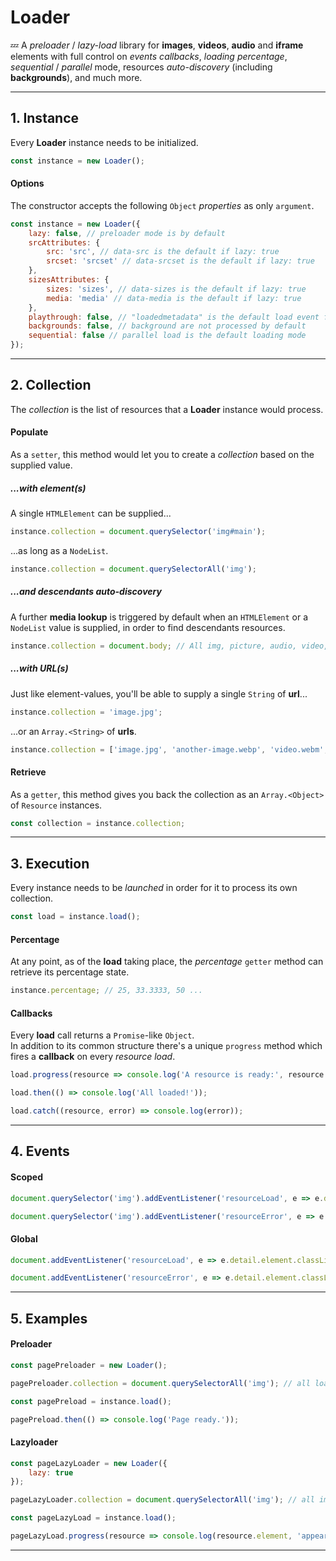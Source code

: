 # Loader

💤 A _preloader_ / _lazy-load_ library for **images**, **videos**, **audio** and **iframe** elements with full control on _events callbacks_, _loading percentage_, _sequential_ / _parallel_ mode, resources _auto-discovery_ (including **backgrounds**), and much more.

---

## 1. Instance

Every **Loader** instance needs to be initialized.

```javascript
const instance = new Loader();
```

#### Options

The constructor accepts the following `Object` _properties_ as only `argument`.

```javascript
const instance = new Loader({
    lazy: false, // preloader mode is by default
    srcAttributes: {
        src: 'src', // data-src is the default if lazy: true
        srcset: 'srcset' // data-srcset is the default if lazy: true
    },
    sizesAttributes: {
        sizes: 'sizes', // data-sizes is the default if lazy: true
        media: 'media' // data-media is the default if lazy: true
    },
    playthrough: false, // "loadedmetadata" is the default load event for audio/video resources
    backgrounds: false, // background are not processed by default
    sequential: false // parallel load is the default loading mode
});
```

---

## 2. Collection

The _collection_ is the list of resources that a **Loader** instance would process.

#### Populate

As a `setter`, this method would let you to create a _collection_ based on the supplied value.

##### ...with element(s)

A single `HTMLElement` can be supplied...

```javascript
instance.collection = document.querySelector('img#main');
```

...as long as a `NodeList`.

```javascript
instance.collection = document.querySelectorAll('img');
```

##### ...and descendants auto-discovery

A further **media lookup** is triggered by default when an `HTMLElement` or a `NodeList` value is supplied, in order to find descendants resources.

```javascript
instance.collection = document.body; // All img, picture, audio, video, iframe tags inside body.
```

##### ...with URL(s)

Just like element-values, you'll be able to supply a single `String` of **url**...

```javascript
instance.collection = 'image.jpg';
```

...or an `Array.<String>` of **urls**.

```javascript
instance.collection = ['image.jpg', 'another-image.webp', 'video.webm', 'another-video.mp4', 'audio.mp3'];
```

#### Retrieve

As a `getter`, this method gives you back the collection as an `Array.<Object>` of `Resource` instances.

```javascript
const collection = instance.collection;
```

<!-- TODO: describe type Resource -->

---

## 3. Execution

Every instance needs to be _launched_ in order for it to process its own collection.

```javascript
const load = instance.load();
```

#### Percentage

At any point, as of the **load** taking place, the _percentage_ `getter` method can retrieve its percentage state.

```javascript
instance.percentage; // 25, 33.3333, 50 ...
```

#### Callbacks

Every **load** call returns a `Promise`-like `Object`.<br>
In addition to its common structure there's a unique `progress` method which fires a **callback** on every _resource load_.

```javascript
load.progress(resource => console.log('A resource is ready:', resource.element));

load.then(() => console.log('All loaded!'));

load.catch((resource, error) => console.log(error));
```

---

## 4. Events

#### Scoped

```javascript
document.querySelector('img').addEventListener('resourceLoad', e => e.detail.element.classList.add('loaded'));

document.querySelector('img').addEventListener('resourceError', e => e.detail.element.classList.add('missing'));
```

#### Global

```javascript
document.addEventListener('resourceLoad', e => e.detail.element.classList.add('loaded'));

document.addEventListener('resourceError', e => e.detail.element.classList.add('missing'));
```

---

## 5. Examples

#### Preloader

```javascript
const pagePreloader = new Loader();

pagePreloader.collection = document.querySelectorAll('img'); // all loading images

const pagePreload = instance.load();

pagePreload.then(() => console.log('Page ready.'));
```

<!--TODO: demo link -->

#### Lazyloader

```javascript
const pageLazyLoader = new Loader({
    lazy: true
});

pageLazyLoader.collection = document.querySelectorAll('img'); // all images with data-src and/or data-srcset attributes

const pageLazyLoad = instance.load();

pageLazyLoad.progress(resource => console.log(resource.element, 'appeared and loaded.'));
```

<!--TODO: demo link -->

---
